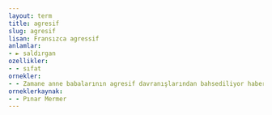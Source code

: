 ```yaml
---
layout: term
title: agresif
slug: agresif
lisan: Fransızca agressif
anlamlar:
- ► saldırgan
ozellikler:
- - sıfat
ornekler:
- - Zamane anne babalarının agresif davranışlarından bahsediliyor haberde!
orneklerkaynak:
- - Pınar Mermer
---
```

